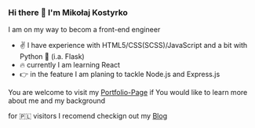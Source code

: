 ### Hi there :wave: I'm Mikołaj Kostyrko

I am on my way to becom a front-end engineer
* :v: I have experience with HTML5/CSS(SCSS)/JavaScript and a bit with Python :snake: (i.a. Flask) 
* :fire: currently I am learning React
* :point_right: in the feature I am planing to tackle Node.js and Express.js

You are welcome to visit my [Portfolio-Page](https://kostyrko.github.io/portfolio) if You would like to learn more about me and my background

for 🇵🇱 visitors I recomend checkign out my [Blog](https://kostyrko.github.io/zfrontu/)
